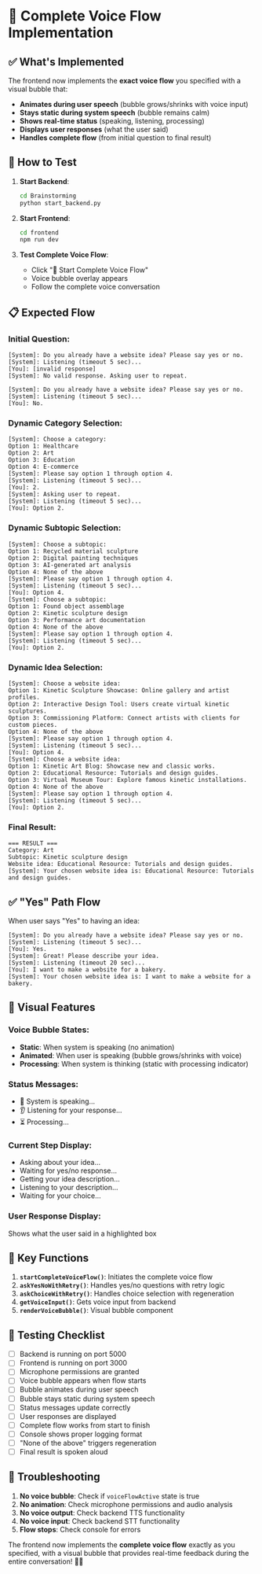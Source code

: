 # 🎤 Complete Voice Flow Implementation

## ✅ **What's Implemented**

The frontend now implements the **exact voice flow** you specified with a visual bubble that:

- **Animates during user speech** (bubble grows/shrinks with voice input)
- **Stays static during system speech** (bubble remains calm)
- **Shows real-time status** (speaking, listening, processing)
- **Displays user responses** (what the user said)
- **Handles complete flow** (from initial question to final result)

## 🚀 **How to Test**

1. **Start Backend**:
   ```bash
   cd Brainstorming
   python start_backend.py
   ```

2. **Start Frontend**:
   ```bash
   cd frontend
   npm run dev
   ```

3. **Test Complete Voice Flow**:
   - Click "🎤 Start Complete Voice Flow"
   - Voice bubble overlay appears
   - Follow the complete voice conversation

## 📋 **Expected Flow**

### **Initial Question**:
```
[System]: Do you already have a website idea? Please say yes or no.
[System]: Listening (timeout 5 sec)...
[You]: [invalid response]
[System]: No valid response. Asking user to repeat.

[System]: Do you already have a website idea? Please say yes or no.
[System]: Listening (timeout 5 sec)...
[You]: No.
```

### **Dynamic Category Selection**:
```
[System]: Choose a category:
Option 1: Healthcare
Option 2: Art
Option 3: Education
Option 4: E-commerce
[System]: Please say option 1 through option 4.
[System]: Listening (timeout 5 sec)...
[You]: 2.
[System]: Asking user to repeat.
[System]: Listening (timeout 5 sec)...
[You]: Option 2.
```

### **Dynamic Subtopic Selection**:
```
[System]: Choose a subtopic:
Option 1: Recycled material sculpture
Option 2: Digital painting techniques
Option 3: AI-generated art analysis
Option 4: None of the above
[System]: Please say option 1 through option 4.
[System]: Listening (timeout 5 sec)...
[You]: Option 4.
[System]: Choose a subtopic:
Option 1: Found object assemblage
Option 2: Kinetic sculpture design
Option 3: Performance art documentation
Option 4: None of the above
[System]: Please say option 1 through option 4.
[System]: Listening (timeout 5 sec)...
[You]: Option 2.
```

### **Dynamic Idea Selection**:
```
[System]: Choose a website idea:
Option 1: Kinetic Sculpture Showcase: Online gallery and artist profiles.
Option 2: Interactive Design Tool: Users create virtual kinetic sculptures.
Option 3: Commissioning Platform: Connect artists with clients for custom pieces.
Option 4: None of the above
[System]: Please say option 1 through option 4.
[System]: Listening (timeout 5 sec)...
[You]: Option 4.
[System]: Choose a website idea:
Option 1: Kinetic Art Blog: Showcase new and classic works.
Option 2: Educational Resource: Tutorials and design guides.
Option 3: Virtual Museum Tour: Explore famous kinetic installations.
Option 4: None of the above
[System]: Please say option 1 through option 4.
[System]: Listening (timeout 5 sec)...
[You]: Option 2.
```

### **Final Result**:
```
=== RESULT ===
Category: Art
Subtopic: Kinetic sculpture design
Website idea: Educational Resource: Tutorials and design guides.
[System]: Your chosen website idea is: Educational Resource: Tutorials and design guides.
```

## ✅ **"Yes" Path Flow**

When user says "Yes" to having an idea:
```
[System]: Do you already have a website idea? Please say yes or no.
[System]: Listening (timeout 5 sec)...
[You]: Yes.
[System]: Great! Please describe your idea.
[System]: Listening (timeout 20 sec)...
[You]: I want to make a website for a bakery.
[System]: Your chosen website idea is: I want to make a website for a bakery.
```

## 🎯 **Visual Features**

### **Voice Bubble States**:
- **Static**: When system is speaking (no animation)
- **Animated**: When user is speaking (bubble grows/shrinks with voice)
- **Processing**: When system is thinking (static with processing indicator)

### **Status Messages**:
- 🎤 System is speaking...
- 👂 Listening for your response...
- ⏳ Processing...

### **Current Step Display**:
- Asking about your idea...
- Waiting for yes/no response...
- Getting your idea description...
- Listening to your description...
- Waiting for your choice...

### **User Response Display**:
Shows what the user said in a highlighted box

## 🔧 **Key Functions**

1. **`startCompleteVoiceFlow()`**: Initiates the complete voice flow
2. **`askYesNoWithRetry()`**: Handles yes/no questions with retry logic
3. **`askChoiceWithRetry()`**: Handles choice selection with regeneration
4. **`getVoiceInput()`**: Gets voice input from backend
5. **`renderVoiceBubble()`**: Visual bubble component

## 🎯 **Testing Checklist**

- [ ] Backend is running on port 5000
- [ ] Frontend is running on port 3000
- [ ] Microphone permissions are granted
- [ ] Voice bubble appears when flow starts
- [ ] Bubble animates during user speech
- [ ] Bubble stays static during system speech
- [ ] Status messages update correctly
- [ ] User responses are displayed
- [ ] Complete flow works from start to finish
- [ ] Console shows proper logging format
- [ ] "None of the above" triggers regeneration
- [ ] Final result is spoken aloud

## 🐛 **Troubleshooting**

1. **No voice bubble**: Check if `voiceFlowActive` state is true
2. **No animation**: Check microphone permissions and audio analysis
3. **No voice output**: Check backend TTS functionality
4. **No voice input**: Check backend STT functionality
5. **Flow stops**: Check console for errors

The frontend now implements the **complete voice flow** exactly as you specified, with a visual bubble that provides real-time feedback during the entire conversation! 🎤✨
